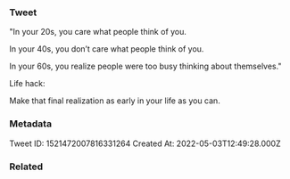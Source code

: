 ### Tweet
"In your 20s, you care what people think of you.

In your 40s, you don’t care what people think of you.

In your 60s, you realize people were too busy thinking about themselves."

Life hack:

Make that final realization as early in your life as you can.

### Metadata
Tweet ID: 1521472007816331264
Created At: 2022-05-03T12:49:28.000Z

### Related

